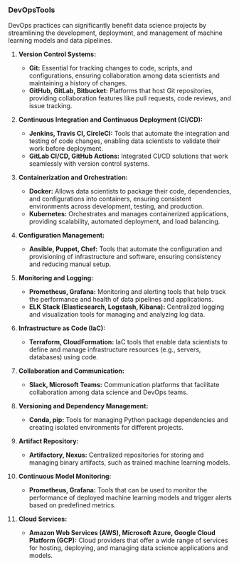 ### DevOpsTools

DevOps practices can significantly benefit data science projects by streamlining the development, deployment, and management of machine learning models and data pipelines.

1. **Version Control Systems:**

   - **Git:** Essential for tracking changes to code, scripts, and configurations, ensuring collaboration among data scientists and maintaining a history of changes.
   - **GitHub, GitLab, Bitbucket:** Platforms that host Git repositories, providing collaboration features like pull requests, code reviews, and issue tracking.

2. **Continuous Integration and Continuous Deployment (CI/CD):**

   - **Jenkins, Travis CI, CircleCI:** Tools that automate the integration and testing of code changes, enabling data scientists to validate their work before deployment.
   - **GitLab CI/CD, GitHub Actions:** Integrated CI/CD solutions that work seamlessly with version control systems.

3. **Containerization and Orchestration:**

   - **Docker:** Allows data scientists to package their code, dependencies, and configurations into containers, ensuring consistent environments across development, testing, and production.
   - **Kubernetes:** Orchestrates and manages containerized applications, providing scalability, automated deployment, and load balancing.

4. **Configuration Management:**

   - **Ansible, Puppet, Chef:** Tools that automate the configuration and provisioning of infrastructure and software, ensuring consistency and reducing manual setup.

5. **Monitoring and Logging:**

   - **Prometheus, Grafana:** Monitoring and alerting tools that help track the performance and health of data pipelines and applications.
   - **ELK Stack (Elasticsearch, Logstash, Kibana):** Centralized logging and visualization tools for managing and analyzing log data.

6. **Infrastructure as Code (IaC):**

   - **Terraform, CloudFormation:** IaC tools that enable data scientists to define and manage infrastructure resources (e.g., servers, databases) using code.

7. **Collaboration and Communication:**

   - **Slack, Microsoft Teams:** Communication platforms that facilitate collaboration among data science and DevOps teams.

8. **Versioning and Dependency Management:**

   - **Conda, pip:** Tools for managing Python package dependencies and creating isolated environments for different projects.

9. **Artifact Repository:**

   - **Artifactory, Nexus:** Centralized repositories for storing and managing binary artifacts, such as trained machine learning models.

10. **Continuous Model Monitoring:**

    - **Prometheus, Grafana:** Tools that can be used to monitor the performance of deployed machine learning models and trigger alerts based on predefined metrics.

11. **Cloud Services:**
    - **Amazon Web Services (AWS), Microsoft Azure, Google Cloud Platform (GCP):** Cloud providers that offer a wide range of services for hosting, deploying, and managing data science applications and models.
